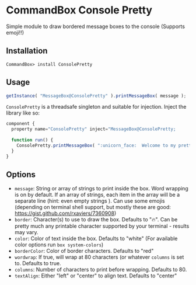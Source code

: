 ﻿# CommandBox Console Pretty

Simple module to draw bordered message boxes to the console (Supports emoji!!)

## Installation

```
CommandBox> install ConsolePretty
```

## Usage

```js
getInstance( "MessageBox@ConsolePretty" ).printMessageBox( message );
```


`ConsolePretty` is a threadsafe singleton and suitable for injection.  Inject the library like so:

```js
component {
  property name="ConsolePretty" inject="MessageBox@ConsolePretty;
  
  function run() {
    ConsolePretty.printMessageBox( ":unicorn_face:  Welcome to my pretty box  :unicorn_face:" )
  }
}
```
## Options
* `message`: String or array of strings to print inside the box.  Word wrapping is on by default.  If an array of strings, each item in the array will be a separate line (hint: even empty strings ).  Can use some emojis (depending on terminal shell support, but mostly these are good: https://gist.github.com/rxaviers/7360908)
* `border`: Character(s) to use to draw the box.  Defaults to ":fire:".  Can be pretty much any printable character supported by your terminal - results may vary.
* `color`: Color of text inside the box.  Defaults to "white" (For available color options run `box system-colors`)
* `borderColor`: Color of border characters.  Defaults to "red"
* `wordwrap`: If true, will wrap at 80 characters (or whatever `columns` is set to. Defaults to true.
* `columns`: Number of characters to print before wrapping. Defaults to 80.
* `textAlign`: Either "left" or "center" to align text. Defaults to "center"